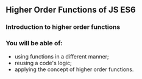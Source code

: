 ## Higher Order Functions of JS ES6

### Introduction to higher order functions

### You will be able of:

- using functions in a different manner;
- reusing a code's logic;
- applying the concept of higher order functions.
